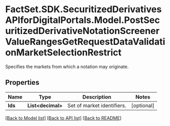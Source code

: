 # FactSet.SDK.SecuritizedDerivativesAPIforDigitalPortals.Model.PostSecuritizedDerivativeNotationScreenerValueRangesGetRequestDataValidationMarketSelectionRestrict
Specifies the markets from which a notation may originate.

## Properties

Name | Type | Description | Notes
------------ | ------------- | ------------- | -------------
**Ids** | **List&lt;decimal&gt;** | Set of market identifiers. | [optional] 

[[Back to Model list]](../README.md#documentation-for-models) [[Back to API list]](../README.md#documentation-for-api-endpoints) [[Back to README]](../README.md)

